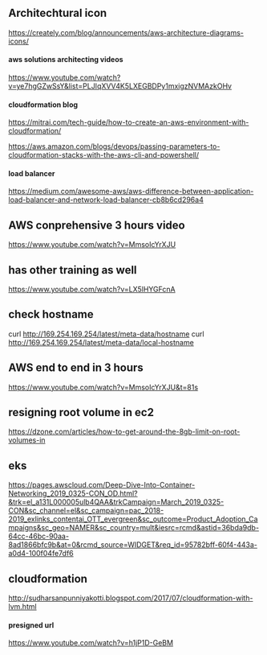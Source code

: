 ## Architechtural icon
https://creately.com/blog/announcements/aws-architecture-diagrams-icons/

#### aws solutions architecting videos
https://www.youtube.com/watch?v=ye7hgGZwSsY&list=PLJIqXVV4K5LXEGBDPy1mxigzNVMAzkOHv


#### cloudformation blog
https://mitrai.com/tech-guide/how-to-create-an-aws-environment-with-cloudformation/

https://aws.amazon.com/blogs/devops/passing-parameters-to-cloudformation-stacks-with-the-aws-cli-and-powershell/

#### load balancer
https://medium.com/awesome-aws/aws-difference-between-application-load-balancer-and-network-load-balancer-cb8b6cd296a4



## AWS conprehensive 3 hours video
https://www.youtube.com/watch?v=MmsoIcYrXJU

## has other training as well
https://www.youtube.com/watch?v=LX5lHYGFcnA



## check hostname
 curl http://169.254.169.254/latest/meta-data/hostname
 curl http://169.254.169.254/latest/meta-data/local-hostname

## AWS end to end in 3 hours
https://www.youtube.com/watch?v=MmsoIcYrXJU&t=81s


## resigning root volume in ec2
https://dzone.com/articles/how-to-get-around-the-8gb-limit-on-root-volumes-in

## eks 
https://pages.awscloud.com/Deep-Dive-Into-Container-Networking_2019_0325-CON_OD.html?&trk=el_a131L000005ulb4QAA&trkCampaign=March_2019_0325-CON&sc_channel=el&sc_campaign=pac_2018-2019_exlinks_contentai_OTT_evergreen&sc_outcome=Product_Adoption_Campaigns&sc_geo=NAMER&sc_country=mult&iesrc=rcmd&astid=36bda9db-64cc-46bc-90aa-8ad1866bfc9b&at=0&rcmd_source=WIDGET&req_id=95782bff-60f4-443a-a0d4-100f04fe7df6

## cloudformation 
http://sudharsanpunniyakotti.blogspot.com/2017/07/cloudformation-with-lvm.html


#### presigned url 
https://www.youtube.com/watch?v=h1jP1D-GeBM
